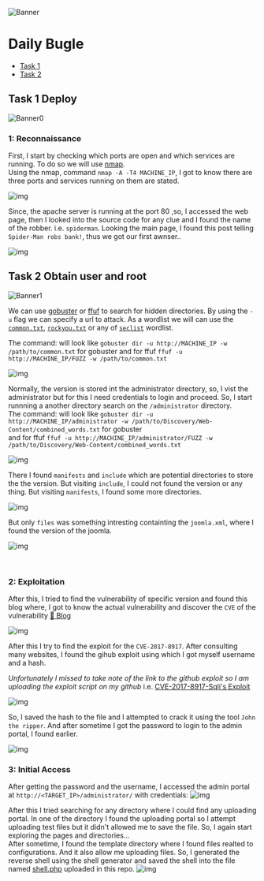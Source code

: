 ![Banner](./images/banner.png)
# Daily Bugle  

  - [Task 1](#task-1-deploy)
  - [Task 2](#task-2-obtain-user-and-root)

## Task 1 Deploy
![Banner0](./images/0.png)

### 1: Reconnaissance
  First, I start by checking which ports are open and which services are running. To do so we will use [nmap](https://nmap.org/).  
  Using the nmap, command `nmap -A -T4 MACHINE_IP`, I got to know there are three ports and services running on them are stated.

![img](./images/2.png)

  Since, the apache server is running at the port 80 ,so, I accessed the web page, then I looked into the source code for any clue and I found the name of the robber. i.e. `spiderman`. Looking the main page, I found this post telling `Spider-Man robs bank!`, thus we got our first awnser.. 

![img](./images/3.png)


## Task 2 Obtain user and root
![Banner1](./images/1.png)


  We can use [gobuster](https://github.com/OJ/gobuster) or [ffuf](https://github.com/ffuf/ffuf) to search for hidden directories. By using the `-u` flag we can specify a url to attack. As a wordlist we will can use the [`common.txt`](https://github.com/danielmiessler/SecLists/blob/master/Discovery/Web-Content/common.txt), [`rockyou.txt`](https://github.com/brannondorsey/naive-hashcat/releases/download/data/rockyou.txt) or any of [`seclist`](https://github.com/danielmiessler/SecLists/tree/master/Discovery/Web-Content) wordlist.

The command: will look like  `gobuster dir -u http://MACHINE_IP -w /path/to/common.txt` for gobuster 
and for ffuf `ffuf -u http://MACHINE_IP/FUZZ -w /path/to/common.txt`                

![img](./images/4.png)

  Normally, the version is stored int the administrator directory, so, I vist the administrator but for this I need credentials to login and proceed. So, I start runnning a another directory search on the `/administrator` directory.<br>
The command: will look like  `gobuster dir -u http://MACHINE_IP/administrator -w /path/to/Discovery/Web-Content/combined_words.txt` for gobuster <br>
and for ffuf `ffuf -u http://MACHINE_IP/administrator/FUZZ -w /path/to/Discovery/Web-Content/combined_words.txt`                

![img](./images/5.png)

  There I found `manifests` and `include` which are potential directories to store the the version. But visiting `include`, I could not found the version or any thing. But visiting `manifests`, I found some more directories.

![img](./images/6.png)

  But only `files` was something intresting containting the `joomla.xml`, where I found the version of the joomla.

![img](./images/7.png)  

<br>

### 2: Exploitation

  After this, I tried to find the vulnerability of specific version and found this blog where, I got to know the actual vulnerability and discover the `CVE` of the vulnerability [🔗 Blog](https://www.acunetix.com/vulnerabilities/web/joomla-core-3-7-0-sql-injection-3-7-0/)

![img](./images/8.png)

  After this I try to find the exploit for the `CVE-2017-8917`.  After consulting many websites, I found the gihub exploit using which I got myself username and a hash.  <br>
  
  *Unfortunately I missed to take note of the link to the github exploit so I am uploading the exploit script on my github* i.e. [CVE-2017-8917-Sqli's Exploit](https://github.com/en1gm4-exe/TryHackMe/blob/main/Daily%20Bugle/CVE-2017-8917-Sqli.py)

![img](./images/9.png)  
  
  So, I saved the hash to the file and I attempted to crack it using the tool `John the ripper`. And after sometime I got the password to login to the admin portal, I found earlier.
  
![img](./images/10.png) 

### 3: Initial Access
  After getting the password and the username, I accessed the admin portal at `http://<TARGET_IP>/administrator/` with credentials:
![img](./images/11.png)   

  After this I tried searching for any directory where I could find any uploading portal. In one of the directory I found the uploading portal so I attempt uploading test files but it didn't allowed me to save the file. So, I again start exploring the pages and directories... 
 <br> 
   After sometime, I found the template directory where I found files realted to configurations. And it also allow me uploading files. So, I generated the reverse shell using the shell generator and saved the shell into the file named [shell.php](https://github.com/en1gm4-exe/TryHackMe/blob/main/Daily%20Bugle/shell.php) uploaded in this repo. 
![img](./images/12.png)   


  
